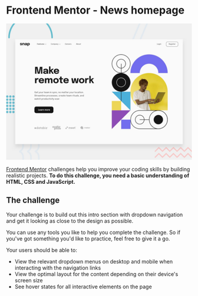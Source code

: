 # Frontend Mentor - News homepage

![Design preview for the Intro section with dropdown navigation coding challenge](./design/desktop-preview.jpg)

[Frontend Mentor](https://www.frontendmentor.io) challenges help you improve your coding skills by building realistic projects.
**To do this challenge, you need a basic understanding of HTML, CSS and JavaScript.**

## The challenge

Your challenge is to build out this intro section with dropdown navigation and get it looking as close to the design as possible.

You can use any tools you like to help you complete the challenge. So if you've got something you'd like to practice, feel free to give it a go.

Your users should be able to:

- View the relevant dropdown menus on desktop and mobile when interacting with the navigation links
- View the optimal layout for the content depending on their device's screen size
- See hover states for all interactive elements on the page
